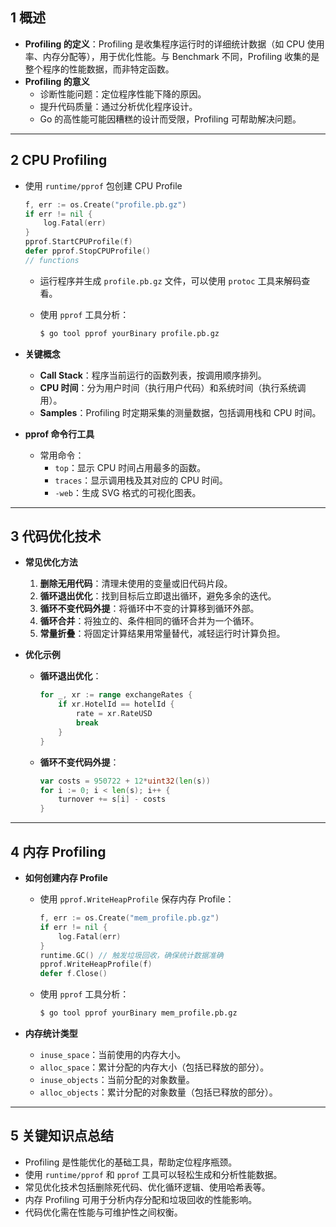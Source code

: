 ## 1 **概述**

- **Profiling 的定义**：Profiling 是收集程序运行时的详细统计数据（如 CPU 使用率、内存分配等），用于优化性能。与 Benchmark 不同，Profiling 收集的是整个程序的性能数据，而非特定函数。
- **Profiling 的意义**
  - 诊断性能问题：定位程序性能下降的原因。
  - 提升代码质量：通过分析优化程序设计。
  - Go 的高性能可能因糟糕的设计而受限，Profiling 可帮助解决问题。

---

## 2 **CPU Profiling**

- 使用 `runtime/pprof` 包创建 CPU Profile

    ```go
    f, err := os.Create("profile.pb.gz")
    if err != nil {
        log.Fatal(err)
    }
    pprof.StartCPUProfile(f)
    defer pprof.StopCPUProfile()
    // functions
    ```

  - 运行程序并生成 `profile.pb.gz` 文件，可以使用 `protoc` 工具来解码查看。
  - 使用 `pprof` 工具分析：

    ```bash
    $ go tool pprof yourBinary profile.pb.gz
    ```

- **关键概念**
  - **Call Stack**：程序当前运行的函数列表，按调用顺序排列。
  - **CPU 时间**：分为用户时间（执行用户代码）和系统时间（执行系统调用）。
  - **Samples**：Profiling 时定期采集的测量数据，包括调用栈和 CPU 时间。

- **pprof 命令行工具**
  - 常用命令：
    - `top`：显示 CPU 时间占用最多的函数。
    - `traces`：显示调用栈及其对应的 CPU 时间。
    - `-web`：生成 SVG 格式的可视化图表。

---

## 3 **代码优化技术**

- **常见优化方法**
  1. **删除无用代码**：清理未使用的变量或旧代码片段。
  2. **循环退出优化**：找到目标后立即退出循环，避免多余的迭代。
  3. **循环不变代码外提**：将循环中不变的计算移到循环外部。
  4. **循环合并**：将独立的、条件相同的循环合并为一个循环。
  5. **常量折叠**：将固定计算结果用常量替代，减轻运行时计算负担。

- **优化示例**
  - **循环退出优化**：

    ```go
    for _, xr := range exchangeRates {
        if xr.HotelId == hotelId {
            rate = xr.RateUSD
            break
        }
    }
    ```

  - **循环不变代码外提**：

    ```go
    var costs = 950722 + 12*uint32(len(s))
    for i := 0; i < len(s); i++ {
        turnover += s[i] - costs
    }
    ```

---

## 4 **内存 Profiling**

- **如何创建内存 Profile**
  - 使用 `pprof.WriteHeapProfile` 保存内存 Profile：

    ```go
    f, err := os.Create("mem_profile.pb.gz")
    if err != nil {
        log.Fatal(err)
    }
    runtime.GC() // 触发垃圾回收，确保统计数据准确
    pprof.WriteHeapProfile(f)
    defer f.Close()
    ```

  - 使用 `pprof` 工具分析：

    ```bash
    $ go tool pprof yourBinary mem_profile.pb.gz
    ```

- **内存统计类型**
  - `inuse_space`：当前使用的内存大小。
  - `alloc_space`：累计分配的内存大小（包括已释放的部分）。
  - `inuse_objects`：当前分配的对象数量。
  - `alloc_objects`：累计分配的对象数量（包括已释放的部分）。

---

## 5 **关键知识点总结**

- Profiling 是性能优化的基础工具，帮助定位程序瓶颈。
- 使用 `runtime/pprof` 和 `pprof` 工具可以轻松生成和分析性能数据。
- 常见优化技术包括删除死代码、优化循环逻辑、使用哈希表等。
- 内存 Profiling 可用于分析内存分配和垃圾回收的性能影响。
- 代码优化需在性能与可维护性之间权衡。
